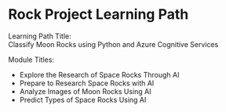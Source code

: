# Rock Project Learning Path

Learning Path Title:  
Classify Moon Rocks using Python and Azure Cognitive Services

Module Titles:
- Explore the Research of Space Rocks Through AI
- Prepare to Research Space Rocks with AI
- Analyze Images of Moon Rocks Using AI
- Predict Types of Space Rocks Using AI